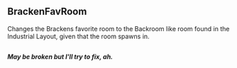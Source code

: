 ## BrackenFavRoom

Changes the Brackens favorite room to the Backroom like room found in the Industrial Layout, given that the room spawns in.

## 

<h5>May be broken but I'll try to fix, ah.</h5>